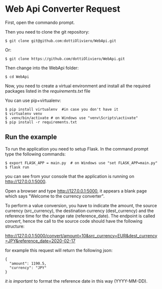 # Web Api Converter Request

First, open the commando prompt.

Then you need to clone the git repository:
```
$ git clone git@github.com:dottiOliviero/WebApi.git
```
Or:
```
$ git clone https://github.com/dottiOliviero/WebApi.git
```

Then change into the WebApi folder:

```
$ cd WebApi
```

Now, you need to create a virtual environment
and install all the required packages listed in the *requirements.txt* file

You can use pip+virtualenv:
```
$ pip install virtualenv  #in case you don't have it 
$ virtualenv venv
$ .venv/bin/activate # on Windows use "venv\Scripts\activate"
$ pip install -r requirements.txt
```

## Run the example

To run the application you need to setup Flask. In the command prompt type the following commands:
```
$ export FLASK_APP = main.py  # on Windows use "set FLASK_APP=main.py"
$ flask run
```

you can see from your console that the application is running on http://127.0.0.1:5000.

Open a browser and type http://127.0.0.1:5000, it appears a blank page which says "Welcome to the currency converter".

To perform a value conversion, you have to indicate the amount, the source currency (src_currency), the destination currency (dest_currency) and the reference time for the change rate (reference_date).
The endpoint is called _convert_, hence the call to the source code should have the following structure:

http://127.0.0.1:5000/convert/amount=10&src_currency=EUR&dest_currency=JPY&reference_date=2020-02-17

for example this request will return the following json:

```
{
  "amount": 1190.5, 
  "currency": "JPY"
}
```

_it is important_ to format the reference date in this way (YYYY-MM-DD).
